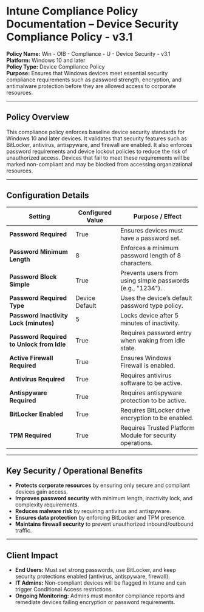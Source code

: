 # Intune Compliance Policy Documentation – Device Security Compliance Policy - v3.1

**Policy Name:** Win - OIB - Compliance - U - Device Security - v3.1  
**Platform:** Windows 10 and later  
**Policy Type:** Device Compliance Policy  
**Purpose:** Ensures that Windows devices meet essential security compliance requirements such as password strength, encryption, and antimalware protection before they are allowed access to corporate resources.

---

## Policy Overview
This compliance policy enforces baseline device security standards for Windows 10 and later devices. It validates that security features such as BitLocker, antivirus, antispyware, and firewall are enabled. It also enforces password requirements and device lockout policies to reduce the risk of unauthorized access. Devices that fail to meet these requirements will be marked non-compliant and may be blocked from accessing organizational resources.

---

## Configuration Details

| Setting | Configured Value | Purpose / Effect |
|---------|------------------|------------------|
| **Password Required** | True | Ensures devices must have a password set. |
| **Password Minimum Length** | 8 | Enforces a minimum password length of 8 characters. |
| **Password Block Simple** | True | Prevents users from using simple passwords (e.g., "1234"). |
| **Password Required Type** | Device Default | Uses the device’s default password type policy. |
| **Password Inactivity Lock (minutes)** | 5 | Locks device after 5 minutes of inactivity. |
| **Password Required to Unlock from Idle** | True | Requires password entry when waking from idle state. |
| **Active Firewall Required** | True | Ensures Windows Firewall is enabled. |
| **Antivirus Required** | True | Requires antivirus software to be active. |
| **Antispyware Required** | True | Requires antispyware protection to be active. |
| **BitLocker Enabled** | True | Requires BitLocker drive encryption to be enabled. |
| **TPM Required** | True | Requires Trusted Platform Module for security operations. |

---

## Key Security / Operational Benefits
- **Protects corporate resources** by ensuring only secure and compliant devices gain access.  
- **Improves password security** with minimum length, inactivity lock, and complexity requirements.  
- **Reduces malware risk** by requiring antivirus and antispyware.  
- **Ensures data protection** by enforcing BitLocker and TPM presence.  
- **Maintains firewall security** to prevent unauthorized inbound/outbound traffic.  

---

## Client Impact
- **End Users:** Must set strong passwords, use BitLocker, and keep security protections enabled (antivirus, antispyware, firewall).  
- **IT Admins:** Non-compliant devices will be flagged in Intune and can trigger Conditional Access restrictions.  
- **Ongoing Monitoring:** Admins must monitor compliance reports and remediate devices failing encryption or password requirements.  
